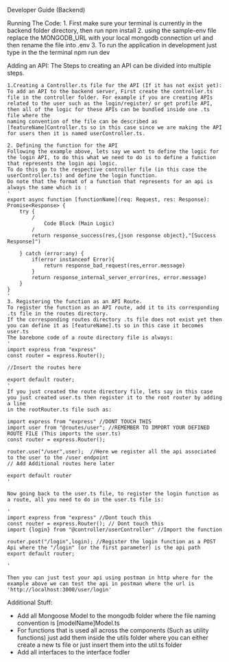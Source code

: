 Developer Guide (Backend)

Running The Code:
    1. First make sure your terminal is currently in the backend folder directory, then run npm install
    2. using the sample-env file replace the MONGODB_URL with your local mongodb connection url and then rename the file into .env
    3. To run the application in development just type in the the terminal npm run dev


Adding an API:
The Steps to creating an API can be divided into multiple steps.

    1.Creating a Controller.ts file for the API (If it has not exist yet):
    To add an API to the backend server, First create the controller.ts file in the controller folder. For example if you are creating APIs 
    related to the user such as the login/register/ or get profile API, then all of the logic for these APIs can be bundled inside one .ts file where the 
    naming convention of the file can be described as [featureName]Controller.ts so in this case since we are making the API for users then it is named userController.ts.

    2. Defining the function for the API
    Following the example above, lets say we want to define the logic for the login API, to do this what we need to do is to define a function that represents the login api logic.
    To do this go to the respective controller file (in this case the userController.ts) and define the login function.
    Do note that the format of a function that represents for an api is always the same which is :
    '
    export async function [functionName](req: Request, res: Response): Promise<Response> {
        try {
            /
                Code Block (Main Logic)
            /
            return response_success(res,{json response object},"[Success Response]")

        } catch (error:any) {
            if(error instanceof Error){
                return response_bad_request(res,error.message)
            } 
            return response_internal_server_error(res, error.message)
        }
    }
    '
    3. Registering the function as an API Route.
    To register the function as an API route, add it to its corresponding .ts file in the routes directory.
    If the corresponding routes directory .ts file does not exist yet then you can define it as [featureName].ts so in this case it becomes user.ts
    The barebone code of a route directory file is always:
    '
    import express from "express"
    const router = express.Router();
    
    //Insert the routes here
    
    export default router;
    '
    If you just created the route directory file, lets say in this case you just created user.ts then register it to the root router by adding a line
    in the rootRouter.ts file such as:
    
    import express from "express" //DONT TOUCH THIS
    import user from "@routes/user"; //REMEMBER TO IMPORT YOUR DEFINED ROUTE FILE (This imports the user.ts)
    const router = express.Router();

    router.use("/user",user);  //Here we register all the api associated to the user to the /user endpoint
    // Add Additional routes here later

    export default router
    '

    Now going back to the user.ts file, to register the login function as a route, all you need to do in the user.ts file is:
    
    '
    import express from "express" //Dont touch this
    const router = express.Router(); // Dont touch this
    import {login} from "@controller/userController" //Import the function

    router.post("/login",login); //Register the login function as a POST Api where the "/login" (or the first parameter) is the api path
    export default router;

    '

    Then you can just test your api using postman in http where for the example above we can test the api in postman where the url is 'http://localhost:3000/user/login'
    


Additional Stuff:
- Add all Mongoose Model to the mongodb folder where the file naming convention is [modelName]Model.ts
- For functions that is used all across the components (Such as utility functions) just add them inside the utils folder where you can either create a new ts file or just insert
them into the util.ts folder
- Add all interfaces to the interface fodler




